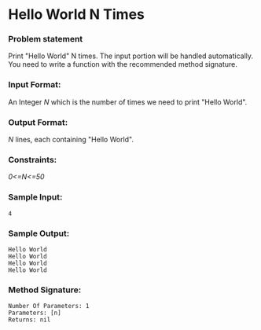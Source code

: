 # Hello World N Times

### Problem statement
Print "Hello World" N times. The input portion will be handled automatically. You need to write a function with the recommended method signature.

### Input Format:

An Integer *N* which is the number of times we need to print "Hello World".

### Output Format:

*N* lines, each containing "Hello World".

### Constraints:

*0<=N<=50*

### Sample Input:

    4

### Sample Output:

    Hello World
    Hello World
    Hello World
    Hello World

### Method Signature:

    Number Of Parameters: 1
    Parameters: [n]
    Returns: nil
